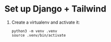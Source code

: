 # Set up Django + Tailwind

1. Create a virtualenv and activate it:
    ```shell
    python3 -m venv .venv
    source .venv/bin/activate
    ```
